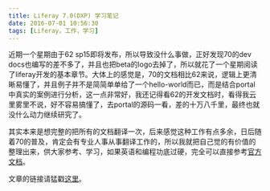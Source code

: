 ```yaml
---
title: Liferay 7.0(DXP) 学习笔记
date: 2016-07-01 10:56:30
tags: [Liferay，工作，学习]
---
```


近期一个星期由于62 sp15即将发布，所以导致没什么事做，正好发现70的dev docs也编写的差不多了，并且也把beta的logo去掉了，所以就花了一个星期阅读了liferay开发的基本章节。大体上的感觉是，70的文档相比62来说，逻辑上更清晰易懂了，并且例子并不是简简单单给了一个hello-world而已，而是结合portal中真实的案例进行分析，这一点非常好，我还记得看62的开发文档时，看得我云里雾里不说，好不容易搞懂了，去portal的源码一看，差的十万八千里，最终也就没什么动力继续研究了。

<!--more-->

其实本来是想完整的把所有的文档翻译一次，后来感觉这种工作有点多余，日后随着70的普及，肯定会有专业人事从事翻译工作的，所以我就把自己觉的有价值的整理出来，供大家参考、学习，如果英语和编程功底过硬，完全可以直接参考[官方文档](https://dev.liferay.com/develop/tutorials/-/knowledge_base/7-0/introduction)。

文章的链接请猛戳[这里](/liferay)。

